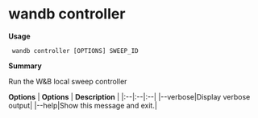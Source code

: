 # wandb controller

**Usage**

` wandb controller [OPTIONS] SWEEP_ID`

**Summary**

Run the W&B local sweep controller


**Options**
| **Options** | **Description** |
|:--|:--|:--|
|--verbose|Display verbose output|
|--help|Show this message and exit.|


